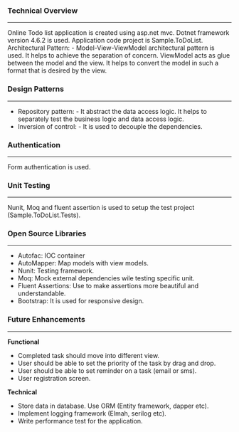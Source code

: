 ### Technical Overview
***

Online Todo list application is created using asp.net mvc. Dotnet framework version 4.6.2 is used. Application code project is Sample.ToDoList.
Architectural Pattern: -
Model-View-ViewModel architectural pattern is used. It helps to achieve the separation of concern. ViewModel acts as glue between the model and the view. It helps to convert the model in such a format that is desired by the view. 

### Design Patterns
***

* Repository pattern: - It abstract the data access logic. It helps to separately test the business logic and data access logic.
* Inversion of control: - It is used to decouple the dependencies.

### Authentication
***

Form authentication is used. 

### Unit Testing
***

Nunit, Moq and fluent assertion is used to setup the test project (Sample.ToDoList.Tests). 

### Open Source Libraries
***

* Autofac: IOC container
* AutoMapper: Map models with view models.
* Nunit: Testing framework.
* Moq: Mock external dependencies wile testing specific unit.
* Fluent Assertions: Use to make assertions more beautiful and understandable. 
* Bootstrap: It is used for responsive design.

### Future Enhancements
***

**Functional**
* Completed task should move into different view.
* User should be able to set the priority of the task by drag and drop.
* User should be able to set reminder on a task (email or sms).
* User registration screen.

**Technical**
* Store data in database. Use ORM (Entity framework, dapper etc).
* Implement logging framework (Elmah, serilog etc).
* Write performance test for the application.
